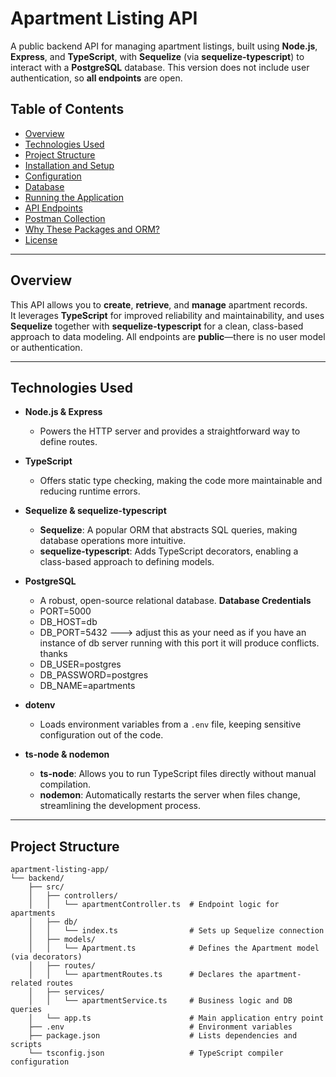 # Apartment Listing API

A public backend API for managing apartment listings, built using **Node.js**, **Express**, and **TypeScript**, with **Sequelize** (via **sequelize-typescript**) to interact with a **PostgreSQL** database. This version does not include user authentication, so **all endpoints** are open.

## Table of Contents

- [Overview](#overview)
- [Technologies Used](#technologies-used)
- [Project Structure](#project-structure)
- [Installation and Setup](#installation-and-setup)
- [Configuration](#configuration)
- [Database](#database)
- [Running the Application](#running-the-application)
- [API Endpoints](#api-endpoints)
- [Postman Collection](#postman-collection)
- [Why These Packages and ORM?](#why-these-packages-and-orm)
- [License](#license)

---

## Overview

This API allows you to **create**, **retrieve**, and **manage** apartment records.  
It leverages **TypeScript** for improved reliability and maintainability, and uses **Sequelize** together with **sequelize-typescript** for a clean, class-based approach to data modeling. All endpoints are **public**—there is no user model or authentication.

---

## Technologies Used

- **Node.js & Express**  
  - Powers the HTTP server and provides a straightforward way to define routes.

- **TypeScript**  
  - Offers static type checking, making the code more maintainable and reducing runtime errors.

- **Sequelize & sequelize-typescript**  
  - **Sequelize**: A popular ORM that abstracts SQL queries, making database operations more intuitive.  
  - **sequelize-typescript**: Adds TypeScript decorators, enabling a class-based approach to defining models.

- **PostgreSQL**  
  - A robust, open-source relational database.
  **Database Credentials**
  - PORT=5000
  - DB_HOST=db
  - DB_PORT=5432 ---> adjust this as your need as if you have an instance of db server running with this port it will produce conflicts. thanks
  - DB_USER=postgres
  - DB_PASSWORD=postgres
  - DB_NAME=apartments

- **dotenv**  
  - Loads environment variables from a `.env` file, keeping sensitive configuration out of the code.

- **ts-node & nodemon**  
  - **ts-node**: Allows you to run TypeScript files directly without manual compilation.  
  - **nodemon**: Automatically restarts the server when files change, streamlining the development process.

---



## Project Structure

```plaintext
apartment-listing-app/
└── backend/
    ├── src/
    │   ├── controllers/
    │   │   └── apartmentController.ts  # Endpoint logic for apartments
    │   ├── db/
    │   │   └── index.ts                # Sets up Sequelize connection
    │   ├── models/
    │   │   └── Apartment.ts            # Defines the Apartment model (via decorators)
    │   ├── routes/
    │   │   └── apartmentRoutes.ts      # Declares the apartment-related routes
    │   ├── services/
    │   │   └── apartmentService.ts     # Business logic and DB queries
    │   └── app.ts                      # Main application entry point
    ├── .env                            # Environment variables
    ├── package.json                    # Lists dependencies and scripts
    └── tsconfig.json                   # TypeScript compiler configuration
